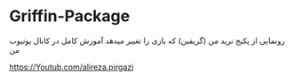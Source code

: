 # Griffin-Package
 رونمایی از پکیج ترید من (گریفین) که بازی را تغییر میدهد
آموزش کامل در کانال یوتیوب من

https://Youtub.com/alireza.pirgazi
